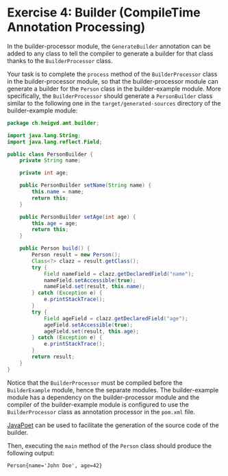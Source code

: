 # Exercise 4: Builder (CompileTime Annotation Processing)

In the builder-processor module, the `GenerateBuilder` annotation can be added to any class to tell the compiler to generate a builder for that class thanks to the `BuilderProcessor` class.

Your task is to complete the `process` method of the `BuilderProcessor` class in the builder-processor module, so that the builder-processor module can generate a builder for the `Person` class in the builder-example module.
More specifically, the `BuilderProcessor` should generate a `PersonBuilder` class similar to the following one in the `target/generated-sources` directory of the builder-example module:

```java
package ch.heigvd.amt.builder;

import java.lang.String;
import java.lang.reflect.Field;

public class PersonBuilder {
    private String name;

    private int age;

    public PersonBuilder setName(String name) {
        this.name = name;
        return this;
    }

    public PersonBuilder setAge(int age) {
        this.age = age;
        return this;
    }

    public Person build() {
        Person result = new Person();
        Class<?> clazz = result.getClass();
        try {
            Field nameField = clazz.getDeclaredField("name");
            nameField.setAccessible(true);
            nameField.set(result, this.name);
        } catch (Exception e) {
            e.printStackTrace();
        }
        try {
            Field ageField = clazz.getDeclaredField("age");
            ageField.setAccessible(true);
            ageField.set(result, this.age);
        } catch (Exception e) {
            e.printStackTrace();
        }
        return result;
    }
}
```

Notice that the `BuilderProcessor` must be compiled before the `BuilderExample` module, hence the separate modules.
The builder-example module has a dependency on the builder-processor module and the compiler of the builder-example module is configured to use the `BuilderProcessor` class as annotation processor in the `pom.xml` file.

[JavaPoet](https://github.com/square/javapoet) can be used to facilitate the generation of the source code of the builder.

Then, executing the `main` method of the `Person` class should produce the following output:

```
Person{name='John Doe', age=42}
```
